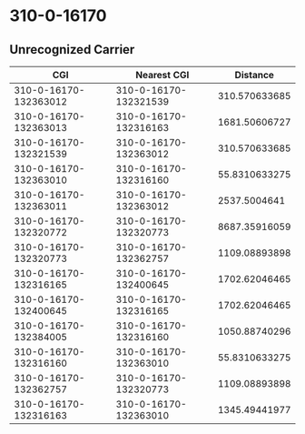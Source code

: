 # 310-0-16170
## Unrecognized Carrier


| CGI | Nearest CGI | Distance |
|-----|-------------|----------|
| 310-0-16170-132363012 | 310-0-16170-132321539 | 310.570633685 |
| 310-0-16170-132363013 | 310-0-16170-132316163 | 1681.50606727 |
| 310-0-16170-132321539 | 310-0-16170-132363012 | 310.570633685 |
| 310-0-16170-132363010 | 310-0-16170-132316160 | 55.8310633275 |
| 310-0-16170-132363011 | 310-0-16170-132363012 | 2537.5004641 |
| 310-0-16170-132320772 | 310-0-16170-132320773 | 8687.35916059 |
| 310-0-16170-132320773 | 310-0-16170-132362757 | 1109.08893898 |
| 310-0-16170-132316165 | 310-0-16170-132400645 | 1702.62046465 |
| 310-0-16170-132400645 | 310-0-16170-132316165 | 1702.62046465 |
| 310-0-16170-132384005 | 310-0-16170-132316160 | 1050.88740296 |
| 310-0-16170-132316160 | 310-0-16170-132363010 | 55.8310633275 |
| 310-0-16170-132362757 | 310-0-16170-132320773 | 1109.08893898 |
| 310-0-16170-132316163 | 310-0-16170-132363010 | 1345.49441977 |
